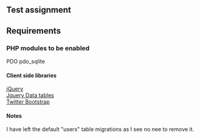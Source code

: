 ## Test assignment

## Requirements

### PHP modules to be enabled
PDO
pdo_sqlite

#### Client side libraries
[jQuery](https://jquery.com/)  
[Jquery Data tables](https://www.datatables.net)  
[Twitter Bootstrap](https://getbootstrap.com)


#### Notes
I have left the default "users" table migrations as I see no nee to remove it.  

